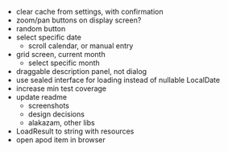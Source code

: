 - clear cache from settings, with confirmation
- zoom/pan buttons on display screen?
- random button
- select specific date
  - scroll calendar, or manual entry
- grid screen, current month
  - select specific month
- draggable description panel, not dialog
- use sealed interface for loading instead of nullable LocalDate
- increase min test coverage
- update readme
  - screenshots
  - design decisions
  - alakazam, other libs
- LoadResult to string with resources
- open apod item in browser

